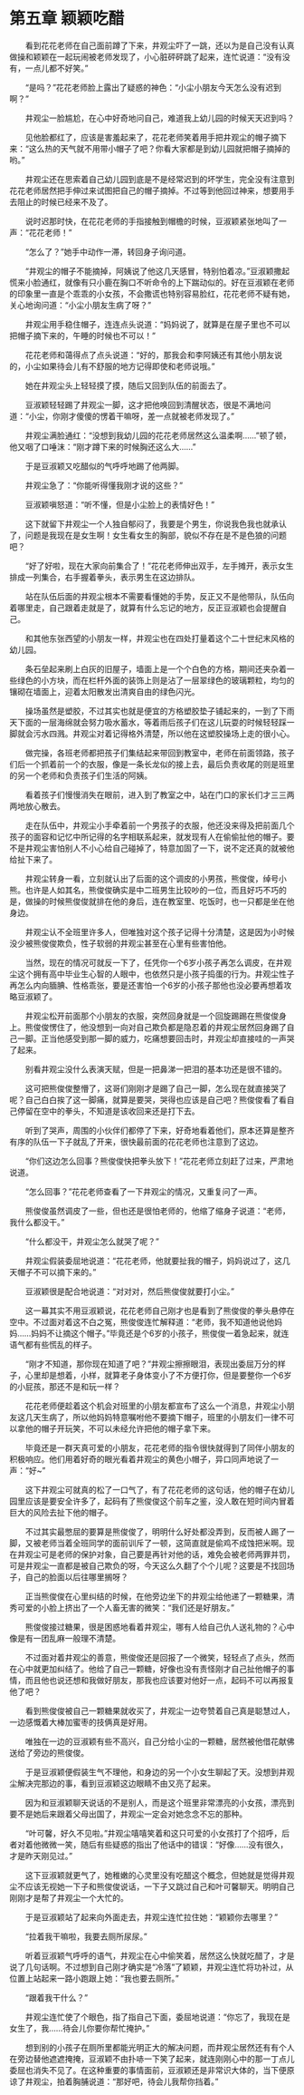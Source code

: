 # 第五章 颖颖吃醋

  
　　看到花花老师在自己面前蹲了下来，井观尘吓了一跳，还以为是自己没有认真做操和颖颖在一起玩闹被老师发现了，小心脏砰砰跳了起来，连忙说道：“没有没有，一点儿都不好笑。”

　　“是吗？”花花老师脸上露出了疑惑的神色：“小尘小朋友今天怎么没有迟到啊？”

　　井观尘一脸尴尬，在心中好奇地问自己，难道我上幼儿园的时候天天迟到吗？

　　见他脸都红了，应该是害羞起来了，花花老师笑着用手把井观尘的帽子摘下来：“这么热的天气就不用带小帽子了吧？你看大家都是到幼儿园就把帽子摘掉的哟。”

　　井观尘还在思索着自己幼儿园到底是不是经常迟到的坏学生，完全没有注意到花花老师居然把手伸过来试图把自己的帽子摘掉。不过等到他回过神来，想要用手去阻止的时候已经来不及了。

　　说时迟那时快，在花花老师的手指接触到帽檐的时候，豆淑颖紧张地叫了一声：“花花老师！”

　　“怎么了？”她手中动作一滞，转回身子询问道。

　　“井观尘的帽子不能摘掉，阿姨说了他这几天感冒，特别怕着凉。”豆淑颖撒起慌来小脸通红，就像有只小鹿在胸口不听命令的上下踹动似的。好在豆淑颖在老师的印象里一直是个乖乖的小女孩，不会撒谎也特别容易脸红，花花老师不疑有她，关心地询问道：“小尘小朋友生病了呀？”

　　井观尘用手稳住帽子，连连点头说道：“妈妈说了，就算是在屋子里也不可以把帽子摘下来的，午睡的时候也不可以！”

　　花花老师和蔼得点了点头说道：“好的，那我会和李阿姨还有其他小朋友说的，小尘如果待会儿有不舒服的地方记得即使和老师说哦。”

　　她在井观尘头上轻轻摸了摸，随后又回到队伍的前面去了。

　　豆淑颖轻轻踢了井观尘一脚，这才把他唤回到清醒状态，很是不满地问道：“小尘，你刚才傻傻的愣着干嘛呀，差一点就被老师发现了。”

　　井观尘满脸通红：“没想到我幼儿园的花花老师居然这么温柔啊……”顿了顿，他又咽了口唾沫：“刚才蹲下来的时候胸还这么大……”

　　于是豆淑颖又吃醋似的气呼呼地踢了他两脚。

　　井观尘急了：“你能听得懂我刚才说的这些？”

　　豆淑颖嗔怒道：“听不懂，但是小尘脸上的表情好色！”

　　这下就留下井观尘一个人独自郁闷了，我要是个男生，你说我色我也就承认了，问题是我现在是女生啊！女生看女生的胸部，貌似不存在是不是色狼的问题吧？

　　“好了好啦，现在大家向前集合了！”花花老师伸出双手，左手摊开，表示女生排成一列集合，右手握着拳头，表示男生在这边排队。

　　站在队伍后面的井观尘根本不需要看懂她的手势，反正又不是他带队，队伍向着哪里走，自己跟着走就是了，就算有什么忘记的地方，反正豆淑颖也会提醒自己。

　　和其他东张西望的小朋友一样，井观尘也在四处打量着这个二十世纪末风格的幼儿园。

　　条石垒起来刷上白灰的旧屋子，墙面上是一个个白色的方格，期间还夹杂着一些绿色的小方块，而在栏杆外面的装饰上则是沾了一层翠绿色的玻璃颗粒，均匀的镶砌在墙面上，迎着太阳散发出清爽自由的绿色闪光。

　　操场虽然是塑胶，不过其实也就是便宜的方格塑胶垫子铺起来的，一到了下雨天下面的一层海绵就会努力吸水蓄水，等着雨后孩子们在这儿玩耍的时候轻轻踩一脚就会污水四溅。井观尘对着记得格外清楚，所以他在这塑胶操场上走的很小心。

　　做完操，各班老师都把孩子们集结起来带回到教室中，老师在前面领路，孩子们后一个抓着前一个的衣服，像是一条长龙似的接上去，最后负责收尾的则是班里的另一个老师和负责孩子们生活的阿姨。

　　看着孩子们慢慢消失在眼前，进入到了教室之中，站在门口的家长们才三三两两地放心散去。

　　走在队伍中，井观尘小手牵着前一个男孩子的衣服，他还没来得及把前面几个孩子的面容和记忆中所记得的名字相联系起来，就发现有人在偷偷扯他的帽子。要不是井观尘害怕别人不小心给自己碰掉了，特意加固了一下，说不定还真的就被他给扯下来了。

　　井观尘转身一看，立刻就认出了后面的这个调皮的小男孩，熊俊俊，绰号小熊。也许是人如其名，熊俊俊确实是中二班男生比较吵的一位，而且好巧不巧的是，做操的时候熊俊俊就排在他的身后，连在教室里、吃饭时，也一只都是坐在他身边。

　　井观尘认不全班里许多人，但唯独对这个孩子记得十分清楚，这是因为小时候没少被熊俊俊欺负，性子软弱的井观尘甚至在心里有些害怕他。

　　当然，现在的情况可就反一下了，任凭你一个6岁小孩子再怎么调皮，在井观尘这个拥有高中毕业生心智的人眼中，也依然只是小孩子捣蛋的行为。井观尘性子再怎么内向腼腆、性格乖张，要是还害怕一个6岁的小孩子那他也没必要再想着攻略豆淑颖了。

　　井观尘松开前面那个小朋友的衣服，突然回身就是一个回旋踢踢在熊俊俊身上。熊俊俊愣住了，他没想到一向对自己欺负都是隐忍着的井观尘居然回身踢了自己一脚。正当他感受到那一脚的威力，吃痛想要回击时，井观尘却直接哇的一声哭了起来。

　　别看井观尘没什么表演天赋，但是一把鼻涕一把泪的基本功还是很不错的。

　　这可把熊俊俊整懵了，这哥们刚刚才是踢了自己一脚，怎么现在就直接哭了呢？自己白白挨了这一脚痛，就算是要哭，哭得也应该是自己吧？熊俊俊看了看自己停留在空中的拳头，不知道是该收回来还是打下去。

　　听到了哭声，周围的小伙伴们都停了下来，好奇地看着他们，原本还算是整齐有序的队伍一下子就乱了开来，很快最前面的花花老师也注意到了这边。

　　“你们这边怎么回事？熊俊俊快把拳头放下！”花花老师立刻赶了过来，严肃地说道。

　　“怎么回事？”花花老师查看了一下井观尘的情况，又重复问了一声。

　　熊俊俊虽然调皮了一些，但也还是很怕老师的，他缩了缩身子说道：“老师，我什么都没干。”

　　“什么都没干，井观尘怎么就哭了呢？”

　　井观尘假装委屈地说道：“花花老师，他就要扯我的帽子，妈妈说过了，这几天帽子不可以摘下来的。”

　　豆淑颖很是配合地说道：“对对对，然后熊俊俊就要打小尘。”

　　这一幕其实不用豆淑颖说，花花老师自己刚才也是看到了熊俊俊的拳头悬停在空中。不过面对着这不白之冤，熊俊俊连忙解释道：“老师，我不知道他说他妈妈……妈妈不让摘这个帽子。”毕竟还是个6岁的小孩子，熊俊俊一着急起来，就连语气都有些慌乱的样子。

　　“刚才不知道，那你现在知道了吧？”井观尘擦擦眼泪，表现出委屈万分的样子，心里却是想着，小样，就算老子身体变小了不方便打你，但是要整你一个6岁的小屁孩，那还不是和玩一样？

　　花花老师便趁着这个机会对班里的小朋友都宣布了这么一个消息，井观尘小朋友这几天生病了，所以他妈妈特意嘱咐他不要摘下帽子，班里的小朋友们一律不可以拿他的帽子开玩笑，不可以未经允许把他的帽子拿下来。

　　毕竟还是一群天真可爱的小朋友，花花老师的指令很快就得到了同伴小朋友的积极响应。他们用着好奇的眼光看着井观尘的黄色小帽子，异口同声地说了一声：“好~”

　　这下井观尘可就真的松了一口气了，有了花花老师的这句话，他的帽子在幼儿园里应该是要安全许多了，起码有了熊俊俊这个前车之鉴，没人敢在短时间内冒着巨大的风险去扯下他的帽子。

　　不过其实最憋屈的要算是熊俊俊了，明明什么好处都没弄到，反而被人踢了一脚，又被老师当着全班同学的面前训斥了一顿，这简直就是偷鸡不成蚀把米啊。现在井观尘可是老师的保护对象，自己要是再针对他的话，难免会被老师两罪并罚，可是井观尘一直都是被自己欺负的呀，今天这么久翻了个个儿呢？这要是不找回场子，自己的脸面以后往哪里搁呀？

　　正当熊俊俊在心里纠结的时候，在他旁边坐下的井观尘给他递了一颗糖果，清秀可爱的小脸上挤出了一个人畜无害的微笑：“我们还是好朋友。”

　　熊俊俊接过糖果，很是困惑地看着井观尘，哪有人给自己仇人送礼物的？心中像是有一团乱麻一般理不清楚。

　　不过面对着井观尘的善意，熊俊俊还是回报了一个微笑，轻轻点了点头，然而在心中就更加纠结了。他给了自己一颗糖，好像也没有责怪刚才自己扯他帽子的事情，而且他也说还想和我做好朋友，那我也应该要对他好一点，起码不可以再报复他了吧？

　　看到熊俊俊被自己一颗糖果就收买了，井观尘一边夸赞着自己真是聪慧过人，一边感慨着大棒加蜜枣的技俩真是好用。

　　唯独在一边的豆淑颖有些不高兴，自己分给小尘的一颗糖，居然被他借花献佛送给了旁边的熊俊俊。

　　于是豆淑颖便假装生气不理他，和身边的另一个小女生聊起了天。没想到井观尘解决完那边的事，看到豆淑颖这边眼睛不由又亮了起来。

　　因为和豆淑颖聊天说话的不是别人，而是这个班里非常漂亮的小女孩，漂亮到要不是她后来跟着父母出国了，井观尘一定会对她念念不忘的那种。

　　“叶可馨，好久不见啦。”井观尘嘻嘻笑着和这只可爱的小女孩打了个招呼，后者对着他微微一笑，随后有些疑惑的指出了他话中的错误：“好像……没有很久，才是昨天刚见过。”

　　这下豆淑颖就更气了，她稚嫩的心灵里没有吃醋这个概念，但她就是觉得井观尘不应该无视她一下子和熊俊俊说话，一下子又跳过自己和叶可馨聊天。明明自己刚刚才是帮了井观尘一个大忙的。

　　于是豆淑颖站了起来向外面走去，井观尘连忙拉住她：“颖颖你去哪里？”

　　“拉着我干嘛啦，我要去厕所尿尿。”

　　听着豆淑颖气呼呼的语气，井观尘在心中偷笑着，居然这么快就吃醋了，才是说了几句话啊。不过想到自己刚才确实是“冷落”了颖颖，井观尘连忙将功补过，从位置上站起来一路小跑跟上她：“我也要去厕所。”

　　“跟着我干什么？”

　　井观尘连忙使了个眼色，指了指自己下面，委屈地说道：“你忘了，我现在是女生了，我……待会儿你要你帮忙掩护。”

　　想到别的小孩子在厕所里都能光明正大的解决问题，而井观尘居然还有有个人在旁边替他遮遮掩掩，豆淑颖不由扑哧一下笑了起来，就连刚刚心中的那一丁点儿委屈也消失不见了。在这种重要的事情面前，豆淑颖还是非常识大体的，当下便原谅了井观尘，拍着胸脯说道：“那好吧，待会儿我帮你挡着。”

